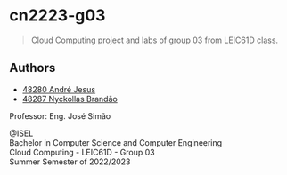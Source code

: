 # cn2223-g03

> Cloud Computing project and labs of group 03 from LEIC61D class.

## Authors

- [48280 André Jesus](https://github.com/andre-j3sus)
- [48287 Nyckollas Brandão](https://github.com/Nyckoka)

Professor: Eng. José Simão

@ISEL<br>
Bachelor in Computer Science and Computer Engineering<br>
Cloud Computing - LEIC61D - Group 03<br>
Summer Semester of 2022/2023